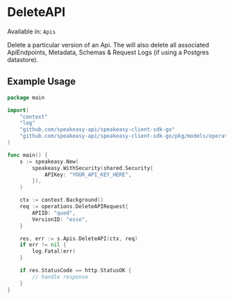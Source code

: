 # DeleteAPI
Available in: `Apis`

Delete a particular version of an Api. The will also delete all associated ApiEndpoints, Metadata, Schemas & Request Logs (if using a Postgres datastore).

## Example Usage
```go
package main

import(
	"context"
	"log"
	"github.com/speakeasy-api/speakeasy-client-sdk-go"
	"github.com/speakeasy-api/speakeasy-client-sdk-go/pkg/models/operations"
)

func main() {
    s := speakeasy.New(
        speakeasy.WithSecurity(shared.Security{
            APIKey: "YOUR_API_KEY_HERE",
        }),
    )

    ctx := context.Background()    
    req := operations.DeleteAPIRequest{
        APIID: "quod",
        VersionID: "esse",
    }

    res, err := s.Apis.DeleteAPI(ctx, req)
    if err != nil {
        log.Fatal(err)
    }

    if res.StatusCode == http.StatusOK {
        // handle response
    }
}
```